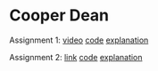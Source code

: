 # Cooper Dean
Assignment 1: [video](https://youtu.be/eSjFMx9wrqQ) [code](https://github.com/Dooober/imgd-4099/blob/main/A1/code.wgsl) [explanation](https://github.com/Dooober/imgd-4099/blob/main/A1/explanation.md)

Assignment 2: [link](https://video-feedback-webgpu.glitch.me) [code](https://github.com/Dooober/webgpu-video-feedback-example) [explanation](https://github.com/Dooober/imgd-4099/blob/main/A2/explanation.md)
